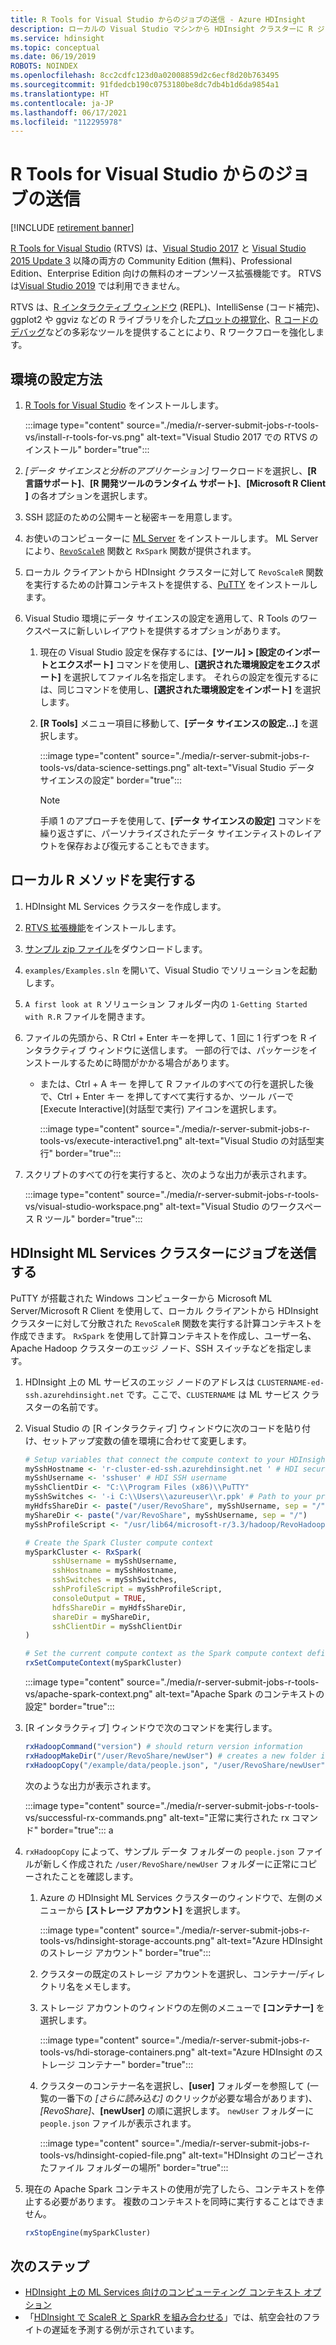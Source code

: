 ```yaml
---
title: R Tools for Visual Studio からのジョブの送信 - Azure HDInsight
description: ローカルの Visual Studio マシンから HDInsight クラスターに R ジョブを送信します。
ms.service: hdinsight
ms.topic: conceptual
ms.date: 06/19/2019
ROBOTS: NOINDEX
ms.openlocfilehash: 8cc2cdfc123d0a02008859d2c6ecf8d20b763495
ms.sourcegitcommit: 91fdedcb190c0753180be8dc7db4b1d6da9854a1
ms.translationtype: HT
ms.contentlocale: ja-JP
ms.lasthandoff: 06/17/2021
ms.locfileid: "112295978"
---
```

# <a name="submit-jobs-from-r-tools-for-visual-studio"></a>R Tools for Visual Studio からのジョブの送信

[!INCLUDE [retirement banner](../includes/ml-services-retirement.md)]

[R Tools for Visual Studio](https://marketplace.visualstudio.com/items?itemName=MikhailArkhipov007.RTVS2019) (RTVS) は、[Visual Studio 2017](https://www.visualstudio.com/downloads/) と [Visual Studio 2015 Update 3](https://go.microsoft.com/fwlink/?LinkId=691129) 以降の両方の Community Edition (無料)、Professional Edition、Enterprise Edition 向けの無料のオープンソース拡張機能です。 RTVS は[Visual Studio 2019](/visualstudio/porting/port-migrate-and-upgrade-visual-studio-projects?preserve-view=true&view=vs-2019) では利用できません。

RTVS は、[R インタラクティブ ウィンドウ](/visualstudio/rtvs/interactive-repl) (REPL)、IntelliSense (コード補完)、ggplot2 や ggviz などの R ライブラリを介した[プロットの視覚化](/visualstudio/rtvs/visualizing-data)、[R コードのデバッグ](/visualstudio/rtvs/debugging)などの多彩なツールを提供することにより、R ワークフローを強化します。

## <a name="set-up-your-environment"></a>環境の設定方法

1. [R Tools for Visual Studio](/visualstudio/rtvs/installing-r-tools-for-visual-studio) をインストールします。

    :::image type="content" source="./media/r-server-submit-jobs-r-tools-vs/install-r-tools-for-vs.png" alt-text="Visual Studio 2017 での RTVS のインストール" border="true":::

2. *[データ サイエンスと分析のアプリケーション]* ワークロードを選択し、**[R 言語サポート]**、**[R 開発ツールのランタイム サポート]**、**[Microsoft R Client ]** の各オプションを選択します。

3. SSH 認証のための公開キーと秘密キーを用意します。
   <!-- {TODO tbd, no such file yet}[use SSH with HDInsight](hdinsight-hadoop-linux-use-ssh-windows.md) -->

4. お使いのコンピューターに [ML Server](/previous-versions/machine-learning-server/install/r-server-install-windows) をインストールします。 ML Server により、[`RevoScaleR`](/machine-learning-server/r-reference/revoscaler/revoscaler) 関数と `RxSpark` 関数が提供されます。

5. ローカル クライアントから HDInsight クラスターに対して `RevoScaleR` 関数を実行するための計算コンテキストを提供する、[PuTTY](https://www.putty.org/) をインストールします。

6. Visual Studio 環境にデータ サイエンスの設定を適用して、R Tools のワークスペースに新しいレイアウトを提供するオプションがあります。
   1. 現在の Visual Studio 設定を保存するには、**[ツール] > [設定のインポートとエクスポート]** コマンドを使用し、**[選択された環境設定をエクスポート]** を選択してファイル名を指定します。 それらの設定を復元するには、同じコマンドを使用し、**[選択された環境設定をインポート]** を選択します。

   2. **[R Tools]** メニュー項目に移動して、**[データ サイエンスの設定...]** を選択します。

       :::image type="content" source="./media/r-server-submit-jobs-r-tools-vs/data-science-settings.png" alt-text="Visual Studio データ サイエンスの設定" border="true":::

      > [!NOTE]  
      > 手順 1 のアプローチを使用して、**[データ サイエンスの設定]** コマンドを繰り返さずに、パーソナライズされたデータ サイエンティストのレイアウトを保存および復元することもできます。

## <a name="execute-local-r-methods"></a>ローカル R メソッドを実行する

1. HDInsight ML Services クラスターを作成します。
2. [RTVS 拡張機能](/visualstudio/rtvs/installation)をインストールします。
3. [サンプル zip ファイル](https://github.com/Microsoft/RTVS-docs/archive/master.zip)をダウンロードします。
4. `examples/Examples.sln` を開いて、Visual Studio でソリューションを起動します。
5. `A first look at R` ソリューション フォルダー内の `1-Getting Started with R.R` ファイルを開きます。
6. ファイルの先頭から、R Ctrl + Enter キーを押して、1 回に 1 行ずつを R インタラクティブ ウィンドウに送信します。 一部の行では、パッケージをインストールするために時間がかかる場合があります。
    * または、Ctrl + A キー を押して R ファイルのすべての行を選択した後で、Ctrl + Enter キー を押してすべて実行するか、ツール バーで [Execute Interactive]\(対話型で実行\) アイコンを選択します。

        :::image type="content" source="./media/r-server-submit-jobs-r-tools-vs/execute-interactive1.png" alt-text="Visual Studio の対話型実行" border="true":::

7. スクリプトのすべての行を実行すると、次のような出力が表示されます。

    :::image type="content" source="./media/r-server-submit-jobs-r-tools-vs/visual-studio-workspace.png" alt-text="Visual Studio のワークスペース R ツール" border="true":::

## <a name="submit-jobs-to-an-hdinsight-ml-services-cluster"></a>HDInsight ML Services クラスターにジョブを送信する

PuTTY が搭載された Windows コンピューターから Microsoft ML Server/Microsoft R Client を使用して、ローカル クライアントから HDInsight クラスターに対して分散された `RevoScaleR` 関数を実行する計算コンテキストを作成できます。 `RxSpark` を使用して計算コンテキストを作成し、ユーザー名、Apache Hadoop クラスターのエッジ ノード、SSH スイッチなどを指定します。

1. HDInsight 上の ML サービスのエッジ ノードのアドレスは `CLUSTERNAME-ed-ssh.azurehdinsight.net` です。ここで、`CLUSTERNAME` は ML サービス クラスターの名前です。

1. Visual Studio の [R インタラクティブ] ウィンドウに次のコードを貼り付け、セットアップ変数の値を環境に合わせて変更します。

    ```R
    # Setup variables that connect the compute context to your HDInsight cluster
    mySshHostname <- 'r-cluster-ed-ssh.azurehdinsight.net ' # HDI secure shell hostname
    mySshUsername <- 'sshuser' # HDI SSH username
    mySshClientDir <- "C:\\Program Files (x86)\\PuTTY"
    mySshSwitches <- '-i C:\\Users\\azureuser\\r.ppk' # Path to your private ssh key
    myHdfsShareDir <- paste("/user/RevoShare", mySshUsername, sep = "/")
    myShareDir <- paste("/var/RevoShare", mySshUsername, sep = "/")
    mySshProfileScript <- "/usr/lib64/microsoft-r/3.3/hadoop/RevoHadoopEnvVars.site"

    # Create the Spark Cluster compute context
    mySparkCluster <- RxSpark(
          sshUsername = mySshUsername,
          sshHostname = mySshHostname,
          sshSwitches = mySshSwitches,
          sshProfileScript = mySshProfileScript,
          consoleOutput = TRUE,
          hdfsShareDir = myHdfsShareDir,
          shareDir = myShareDir,
          sshClientDir = mySshClientDir
    )

    # Set the current compute context as the Spark compute context defined above
    rxSetComputeContext(mySparkCluster)
    ```

   :::image type="content" source="./media/r-server-submit-jobs-r-tools-vs/apache-spark-context.png" alt-text="Apache Spark のコンテキストの設定" border="true":::

1. [R インタラクティブ] ウィンドウで次のコマンドを実行します。

    ```R
    rxHadoopCommand("version") # should return version information
    rxHadoopMakeDir("/user/RevoShare/newUser") # creates a new folder in your storage account
    rxHadoopCopy("/example/data/people.json", "/user/RevoShare/newUser") # copies file to new folder
    ```

    次のような出力が表示されます。

    :::image type="content" source="./media/r-server-submit-jobs-r-tools-vs/successful-rx-commands.png" alt-text="正常に実行された rx コマンド" border="true":::
a
1. `rxHadoopCopy` によって、サンプル データ フォルダーの `people.json` ファイルが新しく作成された `/user/RevoShare/newUser` フォルダーに正常にコピーされたことを確認します。

    1. Azure の HDInsight ML Services クラスターのウィンドウで、左側のメニューから **[ストレージ アカウント]** を選択します。

        :::image type="content" source="./media/r-server-submit-jobs-r-tools-vs/hdinsight-storage-accounts.png" alt-text="Azure HDInsight のストレージ アカウント" border="true":::

    2. クラスターの既定のストレージ アカウントを選択し、コンテナー/ディレクトリ名をメモします。

    3. ストレージ アカウントのウィンドウの左側のメニューで **[コンテナー]** を選択します。

        :::image type="content" source="./media/r-server-submit-jobs-r-tools-vs/hdi-storage-containers.png" alt-text="Azure HDInsight のストレージ コンテナー" border="true":::

    4. クラスターのコンテナー名を選択し、**[user]** フォルダーを参照して (一覧の一番下の *[さらに読み込む]* のクリックが必要な場合があります)、*[RevoShare]*、**[newUser]** の順に選択します。 `newUser` フォルダーに `people.json` ファイルが表示されます。

        :::image type="content" source="./media/r-server-submit-jobs-r-tools-vs/hdinsight-copied-file.png" alt-text="HDInsight のコピーされたファイル フォルダーの場所" border="true":::

1. 現在の Apache Spark コンテキストの使用が完了したら、コンテキストを停止する必要があります。 複数のコンテキストを同時に実行することはできません。

    ```R
    rxStopEngine(mySparkCluster)
    ```

## <a name="next-steps"></a>次のステップ

* [HDInsight 上の ML Services 向けのコンピューティング コンテキスト オプション](r-server-compute-contexts.md)
* 「[HDInsight で ScaleR と SparkR を組み合わせる](../hdinsight-hadoop-r-scaler-sparkr.md)」では、航空会社のフライトの遅延を予測する例が示されています。